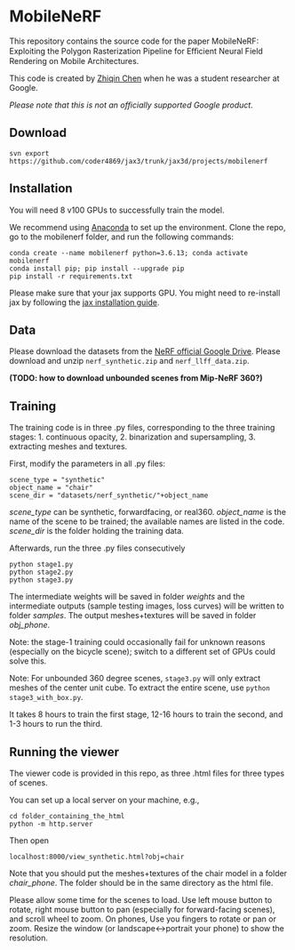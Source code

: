# MobileNeRF

This repository contains the source code for the paper MobileNeRF: Exploiting the Polygon Rasterization Pipeline for Eﬀicient Neural Field Rendering on Mobile Architectures.

This code is created by [Zhiqin Chen](https://czq142857.github.io/) when he was a student researcher at Google.

*Please note that this is not an officially supported Google product.*


## Download

```
svn export https://github.com/coder4869/jax3/trunk/jax3d/projects/mobilenerf
```

## Installation

You will need 8 v100 GPUs to successfully train the model.

We recommend using [Anaconda](https://www.anaconda.com/products/individual) to set up the environment. Clone the repo, go to the mobilenerf folder, and run the following commands:

```
conda create --name mobilenerf python=3.6.13; conda activate mobilenerf
conda install pip; pip install --upgrade pip
pip install -r requirements.txt
```

Please make sure that your jax supports GPU. You might need to re-install jax by following the [jax installation guide](https://github.com/google/jax#installation).



## Data

Please download the datasets from the [NeRF official Google Drive](https://drive.google.com/drive/folders/128yBriW1IG_3NJ5Rp7APSTZsJqdJdfc1).
Please download and unzip `nerf_synthetic.zip` and `nerf_llff_data.zip`.

**(TODO: how to download unbounded scenes from Mip-NeRF 360?)**

## Training

The training code is in three .py files, corresponding to the three training stages: 1. continuous opacity, 2. binarization and supersampling, 3. extracting meshes and textures.

First, modify the parameters in all .py files:
```
scene_type = "synthetic"
object_name = "chair"
scene_dir = "datasets/nerf_synthetic/"+object_name
```
*scene_type* can be synthetic, forwardfacing, or real360. *object_name* is the name of the scene to be trained; the available names are listed in the code. *scene_dir* is the folder holding the training data.

Afterwards, run the three .py files consecutively
```
python stage1.py
python stage2.py
python stage3.py
```
The intermediate weights will be saved in folder *weights* and the intermediate outputs (sample testing images, loss curves) will be written to folder *samples*. The output meshes+textures will be saved in folder *obj_phone*.

Note: the stage-1 training could occasionally fail for unknown reasons (especially on the bicycle scene); switch to a different set of GPUs could solve this.

Note: For unbounded 360 degree scenes, ```stage3.py``` will only extract meshes of the center unit cube. To extract the entire scene, use ```python stage3_with_box.py```.

It takes 8 hours to train the first stage, 12-16 hours to train the second, and 1-3 hours to run the third.

## Running the viewer

The viewer code is provided in this repo, as three .html files for three types of scenes.

You can set up a local server on your machine, e.g.,
```
cd folder_containing_the_html
python -m http.server
```
Then open
```
localhost:8000/view_synthetic.html?obj=chair
```
Note that you should put the meshes+textures of the chair model in a folder *chair_phone*. The folder should be in the same directory as the html file.

Please allow some time for the scenes to load. Use left mouse button to rotate, right mouse button to pan (especially for forward-facing scenes), and scroll wheel to zoom. On phones, Use you fingers to rotate or pan or zoom. Resize the window (or landscape<->portrait your phone) to show the resolution.
